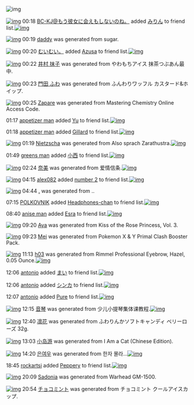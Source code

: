 ![img](http://gdrive-cdn.herokuapp.com/537b65a5bc09f0000721dda7/512px-barcode.png)

[![img](http://www.deviantsart.com/2l905sv.jpeg)](http://www.barcodekanojo.com/user/276669/BC-KJ%40%E3%82%82%E3%81%86%E5%BD%BC%E5%A5%B3%E3%81%AB%E4%BC%9A%E3%81%88%E3%82%82%E3%81%97%E3%81%AA%E3%81%84%E3%81%AE%E3%81%AD%E3%80%82) 00:18 [BC-KJ@もう彼女に会えもしないのね。](http://www.barcodekanojo.com/user/276669/BC-KJ%40%E3%82%82%E3%81%86%E5%BD%BC%E5%A5%B3%E3%81%AB%E4%BC%9A%E3%81%88%E3%82%82%E3%81%97%E3%81%AA%E3%81%84%E3%81%AE%E3%81%AD%E3%80%82) added [みりん](http://www.barcodekanojo.com/kanojo/421118/%E3%81%BF%E3%82%8A%E3%82%93) to friend list.[![img](http://www.deviantsart.com/30etsiq.png)](http://www.barcodekanojo.com/kanojo/421118/%E3%81%BF%E3%82%8A%E3%82%93)

[![img](http://www.deviantsart.com/1ldma5m.png)](http://www.barcodekanojo.com/kanojo/3193434/daddy) 00:19 [daddy](http://www.barcodekanojo.com/kanojo/3193434/daddy) was generated from sugar.

[![img](http://www.deviantsart.com/1cgmioj.jpeg)](http://www.barcodekanojo.com/user/2676/%E3%82%80%E3%81%84%E3%82%80%E3%81%84%E3%80%82) 00:20 [むいむい。](http://www.barcodekanojo.com/user/2676/%E3%82%80%E3%81%84%E3%82%80%E3%81%84%E3%80%82) added [Azusa](http://www.barcodekanojo.com/kanojo/3163049/Azusa) to friend list.[![img](http://www.deviantsart.com/3t1200b.png)](http://www.barcodekanojo.com/kanojo/3163049/Azusa)

[![img](http://www.deviantsart.com/2468n62.png)](http://www.barcodekanojo.com/kanojo/3193435/%E4%BA%95%E6%9D%91%20%E6%8A%B9%E5%AD%90) 00:22 [井村 抹子](http://www.barcodekanojo.com/kanojo/3193435/%E4%BA%95%E6%9D%91%20%E6%8A%B9%E5%AD%90) was generated from やわもちアイス 抹茶つぶあん最中.

[![img](http://www.deviantsart.com/49u5l6.png)](http://www.barcodekanojo.com/kanojo/3193436/%E9%96%80%E7%94%B0%20%E3%81%B5%E3%82%8F) 00:23 [門田 ふわ](http://www.barcodekanojo.com/kanojo/3193436/%E9%96%80%E7%94%B0%20%E3%81%B5%E3%82%8F) was generated from ふんわりワッフル カスタード&amp;ホイップ.

[![img](http://www.deviantsart.com/1492c56.png)](http://www.barcodekanojo.com/kanojo/3193437/Zapare) 00:25 [Zapare](http://www.barcodekanojo.com/kanojo/3193437/Zapare) was generated from Mastering Chemistry Online Access Code.

01:17 [appetizer man](http://www.barcodekanojo.com/user/500540/appetizer%20man) added [Yu](http://www.barcodekanojo.com/kanojo/2940411/Yu) to friend list.[![img](http://www.deviantsart.com/16in3kg.png)](http://www.barcodekanojo.com/kanojo/2940411/Yu)

01:18 [appetizer man](http://www.barcodekanojo.com/user/500540/appetizer%20man) added [Gillard](http://www.barcodekanojo.com/kanojo/2872095/Gillard) to friend list.[![img](http://www.deviantsart.com/110qhgd.png)](http://www.barcodekanojo.com/kanojo/2872095/Gillard)

[![img](http://www.deviantsart.com/gb5ggb.png)](http://www.barcodekanojo.com/kanojo/3193438/Nietzscha) 01:19 [Nietzscha](http://www.barcodekanojo.com/kanojo/3193438/Nietzscha) was generated from Also sprach Zarathustra.[![img](http://www.deviantsart.com/1lgf3fn.jpeg)](http://www.barcodekanojo.com/product_images/barcode/6019188/1426263508/Also%20sprach%20Zarathustra.jpg)

01:49 [greens man](http://www.barcodekanojo.com/user/500541/greens%20man) added [小西](http://www.barcodekanojo.com/kanojo/1922472/%E5%B0%8F%E8%A5%BF) to friend list.[![img](http://www.deviantsart.com/31pujdk.png)](http://www.barcodekanojo.com/kanojo/1922472/%E5%B0%8F%E8%A5%BF)

[![img](http://www.deviantsart.com/2rq13j6.png)](http://www.barcodekanojo.com/kanojo/3193439/%E5%A5%88%E7%BE%8E) 02:24 [奈美](http://www.barcodekanojo.com/kanojo/3193439/%E5%A5%88%E7%BE%8E) was generated from 爱情信条.[![img](http://www.deviantsart.com/2f566vi.jpeg)](http://www.barcodekanojo.com/product_images/barcode/6019190/1426267410/%E7%88%B1%E6%83%85%E4%BF%A1%E6%9D%A1.jpg)

[![img](http://www.deviantsart.com/ppjodp.jpeg)](http://www.barcodekanojo.com/user/361486/alex082) 04:15 [alex082](http://www.barcodekanojo.com/user/361486/alex082) added [number 2](http://www.barcodekanojo.com/kanojo/2780294/number%202) to friend list.[![img](http://www.deviantsart.com/pggs2l.png)](http://www.barcodekanojo.com/kanojo/2780294/number%202)

[![img](http://www.deviantsart.com/ded2et.png)](http://www.barcodekanojo.com/kanojo/3193440/.) 04:44 [.](http://www.barcodekanojo.com/kanojo/3193440/.) was generated from ..

07:15 [POLKOVNIK](http://www.barcodekanojo.com/user/446064/POLKOVNIK) added [Headphones-chan](http://www.barcodekanojo.com/kanojo/2485787/Headphones-chan) to friend list.[![img](http://www.deviantsart.com/1c7pj0h.png)](http://www.barcodekanojo.com/kanojo/2485787/Headphones-chan)

08:40 [anise man](http://www.barcodekanojo.com/user/500547/anise%20man) added [Esra](http://www.barcodekanojo.com/kanojo/2655085/Esra) to friend list.[![img](http://www.deviantsart.com/1h74ffj.png)](http://www.barcodekanojo.com/kanojo/2655085/Esra)

[![img](http://www.deviantsart.com/1ea04ql.png)](http://www.barcodekanojo.com/kanojo/3193441/Aya) 09:20 [Aya](http://www.barcodekanojo.com/kanojo/3193441/Aya) was generated from Kiss of the Rose Princess, Vol. 3.

[![img](http://www.deviantsart.com/2ptrfp9.png)](http://www.barcodekanojo.com/kanojo/3193442/Mei) 09:23 [Mei](http://www.barcodekanojo.com/kanojo/3193442/Mei) was generated from Pokemon X &amp; Y Primal Clash Booster Pack.

[![img](http://www.deviantsart.com/723fn6.png)](http://www.barcodekanojo.com/kanojo/3193443/h03) 11:13 [h03](http://www.barcodekanojo.com/kanojo/3193443/h03) was generated from Rimmel Professional Eyebrow, Hazel, 0.05 Ounce.[![img](http://www.deviantsart.com/23d42fg.jpeg)](http://www.barcodekanojo.com/product_images/barcode/6019197/1426299142/Rimmel%20Professional%20Eyebrow%2C%20Hazel%2C%200.05%20Ounce.jpg)

12:06 [antonio](http://www.barcodekanojo.com/user/500549/antonio) added [まい](http://www.barcodekanojo.com/kanojo/2826047/%E3%81%BE%E3%81%84) to friend list.[![img](http://www.deviantsart.com/21l2vli.png)](http://www.barcodekanojo.com/kanojo/2826047/%E3%81%BE%E3%81%84)

12:06 [antonio](http://www.barcodekanojo.com/user/500549/antonio) added [シンカ](http://www.barcodekanojo.com/kanojo/51043/%E3%82%B7%E3%83%B3%E3%82%AB) to friend list.[![img](http://www.deviantsart.com/3c57048.png)](http://www.barcodekanojo.com/kanojo/51043/%E3%82%B7%E3%83%B3%E3%82%AB)

12:07 [antonio](http://www.barcodekanojo.com/user/500549/antonio) added [Pure](http://www.barcodekanojo.com/kanojo/2397327/Pure) to friend list.[![img](http://www.deviantsart.com/207tjr0.png)](http://www.barcodekanojo.com/kanojo/2397327/Pure)

[![img](http://www.deviantsart.com/nlnqa8.png)](http://www.barcodekanojo.com/kanojo/3193444/%E9%9F%B3%E7%90%B4) 12:15 [音琴](http://www.barcodekanojo.com/kanojo/3193444/%E9%9F%B3%E7%90%B4) was generated from 少儿小提琴集体课教程.[![img](http://www.deviantsart.com/3lkl3ti.jpeg)](http://www.barcodekanojo.com/product_images/barcode/6019201/1426302899/50x50x,PE5,PB0,P91,PE5,P84,PBF,PE5,PB0,P8F,PE6,P8F,P90,PE7,P90,PB4,PE9,P9B,P86,PE4,PBD,P93,PE8,PAF,PBE,PE6,P95,P99,PE7,PA8,P8B.jpg,qw=88,ah=88.pagespeed.ic.YrMOIM8jA6.jpg)

[![img](http://www.deviantsart.com/1dskpou.png)](http://www.barcodekanojo.com/kanojo/3193445/%E5%87%9B%E8%8A%B1) 12:40 [凛花](http://www.barcodekanojo.com/kanojo/3193445/%E5%87%9B%E8%8A%B1) was generated from ふわりんかソフトキャンディ ベリーローズ 32g.

[![img](http://www.deviantsart.com/7ekoq1.png)](http://www.barcodekanojo.com/kanojo/3193446/%E5%B0%8F%E5%B2%9B%E6%B8%B8) 13:03 [小岛游](http://www.barcodekanojo.com/kanojo/3193446/%E5%B0%8F%E5%B2%9B%E6%B8%B8) was generated from I Am a Cat (Chinese Edition).

[![img](http://www.deviantsart.com/ijdbr7.png)](http://www.barcodekanojo.com/kanojo/3193447/%EC%9D%80%EC%97%AC%EC%9A%B0) 14:20 [은여우](http://www.barcodekanojo.com/kanojo/3193447/%EC%9D%80%EC%97%AC%EC%9A%B0) was generated from 한자 몰라...[![img](http://www.deviantsart.com/1iabenb.jpeg)](http://www.barcodekanojo.com/product_images/barcode/6019204/1426310388/%ED%95%9C%EC%9E%90%20%EB%AA%B0%EB%9D%BC...jpg)

18:45 [rockartsi](http://www.barcodekanojo.com/user/492533/rockartsi) added [Peppery](http://www.barcodekanojo.com/kanojo/2524180/Peppery) to friend list.[![img](http://kacdn07.appspot.com/5696963806756864/5a02.png)](http://www.barcodekanojo.com/kanojo/2524180/Peppery)

[![img](http://kacdn07.appspot.com/5393970238586880/b482.png)](http://www.barcodekanojo.com/kanojo/3193448/Sadonia) 20:09 [Sadonia](http://www.barcodekanojo.com/kanojo/3193448/Sadonia) was generated from Warhead GM-1500.

[![img](http://www.deviantsart.com/27p1fdf.png)](http://www.barcodekanojo.com/kanojo/3193449/%E3%83%81%E3%83%A7%E3%82%B3%E3%83%9F%E3%83%B3%E3%83%88) 20:54 [チョコミント](http://www.barcodekanojo.com/kanojo/3193449/%E3%83%81%E3%83%A7%E3%82%B3%E3%83%9F%E3%83%B3%E3%83%88) was generated from チョコミント クールアイスカップ.

